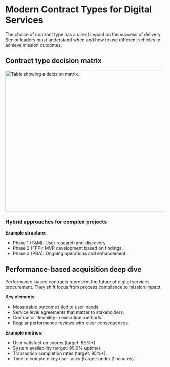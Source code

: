 # Modern Contract Types for Digital Services
The choice of contract type has a direct impact on the success of delivery. Senior leaders must understand when and how to use different vehicles to achieve mission outcomes.

## Contract type decision matrix
<img width="672" height="444" alt="Table showing a decision matrix." src="https://github.com/user-attachments/assets/c1acb8c1-f5c0-4791-82a5-cb7c12a941a7" />

### Hybrid approaches for complex projects
**Example structure**:
- Phase 1 (T&M): User research and discovery.
- Phase 2 (FFP): MVP development based on findings.
- Phase 3 (PBA): Ongoing operations and enhancement.

## Performance-based acquisition deep dive
Performance-based contracts represent the future of digital services procurement. They shift focus from process compliance to mission impact.

**Key elements**:
- Measurable outcomes tied to user needs.
- Service level agreements that matter to stakeholders.
- Contractor flexibility in execution methods.
- Regular performance reviews with clear consequences.

**Example metrics**:
- User satisfaction scores (target: 85%+).
- System availability (target: 99.9% uptime).
- Transaction completion rates (target: 95%+).
- Time to complete key user tasks (target: under 2 minutes).
